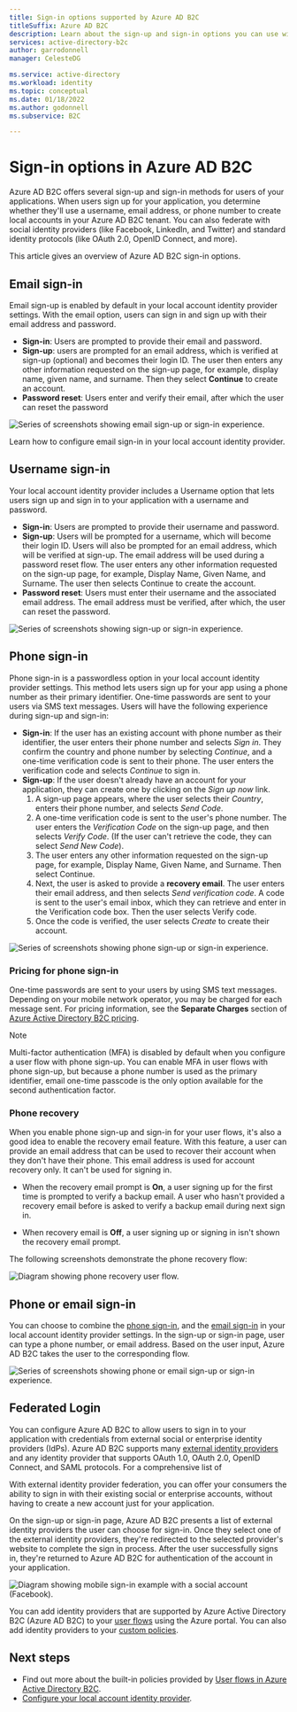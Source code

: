 ```yaml
---
title: Sign-in options supported by Azure AD B2C
titleSuffix: Azure AD B2C
description: Learn about the sign-up and sign-in options you can use with Azure Active Directory B2C, including username and password, email, phone, or federation with social or external identity providers.
services: active-directory-b2c
author: garrodonnell
manager: CelesteDG

ms.service: active-directory
ms.workload: identity
ms.topic: conceptual
ms.date: 01/18/2022
ms.author: godonnell
ms.subservice: B2C

---
```

# Sign-in options in Azure AD B2C

Azure AD B2C offers several sign-up and sign-in methods for users of your applications. When users sign up for your application, you determine whether they'll use a username, email address, or phone number to create local accounts in your Azure AD B2C tenant. You can also federate with social identity providers (like Facebook, LinkedIn, and Twitter) and standard identity protocols (like OAuth 2.0, OpenID Connect, and more).

This article gives an overview of Azure AD B2C sign-in options.

## Email sign-in

Email sign-up is enabled by default in your local account identity provider settings. With the email option, users can sign in and sign up with their email address and password.

- **Sign-in**: Users are prompted to provide their email and password.
- **Sign-up**: users are prompted for an email address, which is verified at sign-up (optional) and becomes their login ID. The user then enters any other information requested on the sign-up page, for example, display name, given name, and surname. Then they select **Continue** to create an account.
- **Password reset**: Users enter and verify their email, after which the user can reset the password

![Series of screenshots showing email sign-up or sign-in experience.](./media/sign-in-options/local-account-email-experience.png)

Learn how to configure email sign-in in your local account identity provider.
## Username sign-in

Your local account identity provider includes a Username option that lets users sign up and sign in to your application with a username and password.

- **Sign-in**: Users are prompted to provide their username and password.
- **Sign-up**: Users will be prompted for a username, which will become their login ID. Users will also be prompted for an email address, which will be verified at sign-up. The email address will be used during a password reset flow. The user enters any other information requested on the sign-up page, for example, Display Name, Given Name, and Surname. The user then selects Continue to create the account.
- **Password reset**: Users must enter their username and the associated email address. The email address must be verified, after which, the user can reset the password.

![Series of screenshots showing sign-up or sign-in experience.](./media/sign-in-options/local-account-username-experience.png)

## Phone sign-in

Phone sign-in is a passwordless option in your local account identity provider settings. This method lets users sign up for your app using a phone number as their primary identifier. One-time passwords are sent to your users via SMS text messages. Users will have the following experience during sign-up and sign-in:

- **Sign-in**: If the user has an existing account with phone number as their identifier, the user enters their phone number and selects *Sign in*. They confirm the country and phone number by selecting *Continue*, and a one-time verification code is sent to their phone. The user enters the verification code and selects *Continue* to sign in.
- **Sign-up**: If the user doesn't already have an account for your application, they can create one by clicking on the *Sign up now* link.
    1. A sign-up page appears, where the user selects their *Country*, enters their phone number, and selects *Send Code*. 
    1. A one-time verification code is sent to the user's phone number. The user enters the *Verification Code* on the sign-up page, and then selects *Verify Code*. (If the user can't retrieve the code, they can select *Send New Code*).
    1. The user enters any other information requested on the sign-up page, for example, Display Name, Given Name, and Surname. Then select Continue.
    1. Next, the user is asked to provide a **recovery email**. The user enters their email address, and then selects *Send verification code*. A code is sent to the user's email inbox, which they can retrieve and enter in the Verification code box. Then the user selects Verify code.
    1. Once the code is verified, the user selects *Create* to create their account.

![Series of screenshots showing phone sign-up or sign-in experience.](./media/sign-in-options/local-account-phone-experience.png)

### Pricing for phone sign-in

One-time passwords are sent to your users by using SMS text messages. Depending on your mobile network operator, you may be charged for each message sent. For pricing information, see the **Separate Charges** section of [Azure Active Directory B2C pricing](https://azure.microsoft.com/pricing/details/active-directory-b2c/).

> [!NOTE]
> Multi-factor authentication (MFA) is disabled by default when you configure a user flow with phone sign-up. You can enable MFA in user flows with phone sign-up, but because a phone number is used as the primary identifier, email one-time passcode is the only option available for the second authentication factor.

### Phone recovery

When you enable phone sign-up and sign-in for your user flows, it's also a good idea to enable the recovery email feature. With this feature, a user can provide an email address that can be used to recover their account when they don't have their phone. This email address is used for account recovery only. It can't be used for signing in.

- When the recovery email prompt is **On**, a user signing up for the first time is prompted to verify a backup email. A user who hasn't provided a recovery email before is asked to verify a backup email during next sign in.

- When recovery email is **Off**, a user signing up or signing in isn't shown the recovery email prompt.

The following screenshots demonstrate the phone recovery flow:

![Diagram showing phone recovery user flow.](./media/sign-in-options/local-account-change-phone-flow.png)


## Phone or email sign-in

You can choose to combine the [phone sign-in](#phone-sign-in), and the [email sign-in](#email-sign-in) in your local account identity provider settings. In the sign-up or sign-in page, user can type a phone number, or email address. Based on the user input, Azure AD B2C takes the user to the corresponding flow.

![Series of screenshots showing phone or email sign-up or sign-in experience.](./media/sign-in-options/local-account-phone-and-email-experience.png)


## Federated Login

You can configure Azure AD B2C to allow users to sign in to your application with credentials from external social or enterprise identity providers (IdPs). Azure AD B2C supports many [external identity providers](add-identity-provider.md) and any identity provider that supports OAuth 1.0, OAuth 2.0, OpenID Connect, and SAML protocols. For a comprehensive list of 

With external identity provider federation, you can offer your consumers the ability to sign in with their existing social or enterprise accounts, without having to create a new account just for your application.

On the sign-up or sign-in page, Azure AD B2C presents a list of external identity providers the user can choose for sign-in. Once they select one of the external identity providers, they're redirected to the selected provider's website to complete the sign in process. After the user successfully signs in, they're returned to Azure AD B2C for authentication of the account in your application.

![Diagram showing mobile sign-in example with a social account (Facebook).](media/add-identity-provider/external-idp.png)

You can add identity providers that are supported by Azure Active Directory B2C (Azure AD B2C) to your [user flows](user-flow-overview.md) using the Azure portal. You can also add identity providers to your [custom policies](user-flow-overview.md).

## Next steps

- Find out more about the built-in policies provided by [User flows in Azure Active Directory B2C](user-flow-overview.md).
- [Configure your local account identity provider](identity-provider-local.md).
